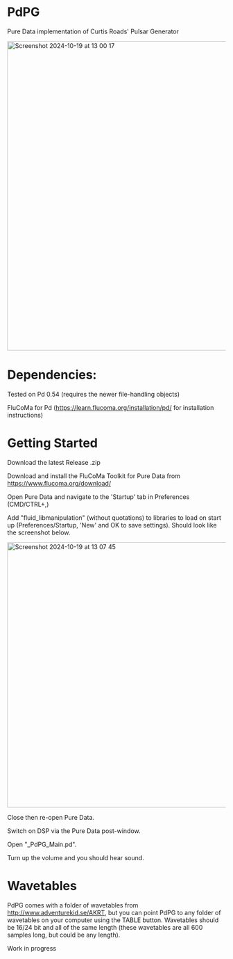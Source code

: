 # PdPG
Pure Data implementation of Curtis Roads' Pulsar Generator

<img width="711" alt="Screenshot 2024-10-19 at 13 00 17" src="https://github.com/user-attachments/assets/72bb55e8-a991-4674-9711-8564b3ded40f">

# Dependencies:
Tested on Pd 0.54 (requires the newer file-handling objects)

FluCoMa for Pd (https://learn.flucoma.org/installation/pd/ for installation instructions)

# Getting Started
Download the latest Release .zip

Download and install the FluCoMa Toolkit for Pure Data from https://www.flucoma.org/download/

Open Pure Data and navigate to the 'Startup' tab in Preferences (CMD/CTRL+,)

Add "fluid_libmanipulation" (without quotations) to libraries to load on start up (Preferences/Startup, 'New' and OK to save settings). 
Should look like the screenshot below.

<img width="610" alt="Screenshot 2024-10-19 at 13 07 45" src="https://github.com/user-attachments/assets/246555e6-d4dd-452d-9105-6b025a73f608">

Close then re-open Pure Data.

Switch on DSP via the Pure Data post-window.

Open "_PdPG_Main.pd". 

Turn up the volume and you should hear sound.

# Wavetables
PdPG comes with a folder of wavetables from http://www.adventurekid.se/AKRT,
but you can point PdPG to any folder of wavetables on your computer using the TABLE button. Wavetables
should be 16/24 bit and all of the same length (these wavetables are all 600 samples long,
but could be any length).

Work in progress
